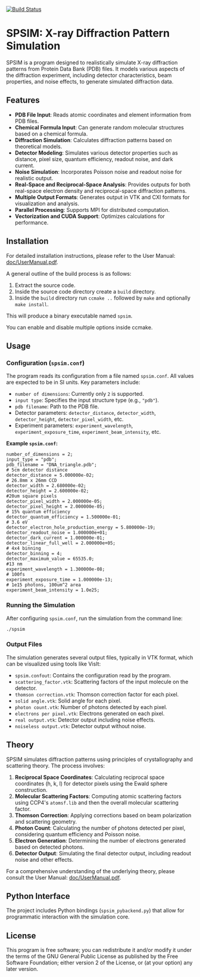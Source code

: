 [![Build Status](https://travis-ci.org/FXIhub/spsim.svg?branch=master)](https://travis-ci.org/FXIhub/spsim)

# SPSIM: X-ray Diffraction Pattern Simulation

SPSIM is a program designed to realistically simulate X-ray diffraction patterns from Protein Data Bank (PDB) files. It models various aspects of the diffraction experiment, including detector characteristics, beam properties, and noise effects, to generate simulated diffraction data.

## Features

*   **PDB File Input**: Reads atomic coordinates and element information from PDB files.
*   **Chemical Formula Input**: Can generate random molecular structures based on a chemical formula.
*   **Diffraction Simulation**: Calculates diffraction patterns based on theoretical models.
*   **Detector Modeling**: Simulates various detector properties such as distance, pixel size, quantum efficiency, readout noise, and dark current.
*   **Noise Simulation**: Incorporates Poisson noise and readout noise for realistic output.
*   **Real-Space and Reciprocal-Space Analysis**: Provides outputs for both real-space electron density and reciprocal-space diffraction patterns.
*   **Multiple Output Formats**: Generates output in VTK and CXI formats for visualization and analysis.
*   **Parallel Processing**: Supports MPI for distributed computation.
*   **Vectorization and CUDA Support**: Optimizes calculations for performance.

## Installation

For detailed installation instructions, please refer to the User Manual: [doc/UserManual.pdf](doc/UserManual.pdf).

A general outline of the build process is as follows:

1.  Extract the source code.
2.  Inside the source code directory create a `build` directory.
3.  Inside the `build` directory run `ccmake ..` followed by `make` and optionally `make install`.

This will produce a binary executable named `spsim`.

You can enable and disable multiple options inside ccmake.

## Usage

### Configuration (`spsim.conf`)

The program reads its configuration from a file named `spsim.conf`. All values are expected to be in SI units. Key parameters include:

*   `number of dimensions`: Currently only `2` is supported.
*   `input type`: Specifies the input structure type (e.g., `"pdb"`).
*   `pdb filename`: Path to the PDB file.
*   Detector parameters: `detector_distance`, `detector_width`, `detector_height`, `detector_pixel_width`, etc.
*   Experiment parameters: `experiment_wavelength`, `experiment_exposure_time`, `experiment_beam_intensity`, etc.

**Example `spsim.conf`:**

```
number_of_dimensions = 2;
input_type = "pdb";
pdb_filename = "DNA_triangle.pdb";
# 5cm detector distance
detector_distance = 5.000000e-02;
# 26.8mm x 26mm CCD
detector_width = 2.680000e-02;
detector_height = 2.600000e-02;
#20um square pixels
detector_pixel_width = 2.000000e-05;
detector_pixel_height = 2.000000e-05;
# 15% quantum efficiency
detector_quantum_efficiency = 1.500000e-01;
# 3.6 eV
detector_electron_hole_production_energy = 5.800000e-19;
detector_readout_noise = 1.000000e+01;
detector_dark_current = 1.000000e-01;
detector_linear_full_well = 2.000000e+05;
# 4x4 binning
detector_binning = 4;
detector_maximum_value = 65535.0;
#13 nm
experiment_wavelength = 1.300000e-08;
# 100fs
experiment_exposure_time = 1.000000e-13;
# 1e15 photons, 100um^2 area
experiment_beam_intensity = 1.0e25;
```

### Running the Simulation

After configuring `spsim.conf`, run the simulation from the command line:

```bash
./spsim
```

### Output Files

The simulation generates several output files, typically in VTK format, which can be visualized using tools like VisIt:

*   `spsim.confout`: Contains the configuration read by the program.
*   `scattering_factor.vtk`: Scattering factors of the input molecule on the detector.
*   `thomson correction.vtk`: Thomson correction factor for each pixel.
*   `solid angle.vtk`: Solid angle for each pixel.
*   `photon count.vtk`: Number of photons detected by each pixel.
*   `electrons per pixel.vtk`: Electrons generated on each pixel.
*   `real output.vtk`: Detector output including noise effects.
*   `noiseless output.vtk`: Detector output without noise.

## Theory

SPSIM simulates diffraction patterns using principles of crystallography and scattering theory. The process involves:

1.  **Reciprocal Space Coordinates**: Calculating reciprocal space coordinates (h, k, l) for detector pixels using the Ewald sphere construction.
2.  **Molecular Scattering Factors**: Computing atomic scattering factors using CCP4's `atomsf.lib` and then the overall molecular scattering factor.
3.  **Thomson Correction**: Applying corrections based on beam polarization and scattering geometry.
4.  **Photon Count**: Calculating the number of photons detected per pixel, considering quantum efficiency and Poisson noise.
5.  **Electron Generation**: Determining the number of electrons generated based on detected photons.
6.  **Detector Output**: Simulating the final detector output, including readout noise and other effects.

For a comprehensive understanding of the underlying theory, please consult the User Manual: [doc/UserManual.pdf](doc/UserManual.pdf).

## Python Interface

The project includes Python bindings (`spsim_pybackend.py`) that allow for programmatic interaction with the simulation core.

## License

This program is free software; you can redistribute it and/or modify it under the terms of the GNU General Public License as published by the Free Software Foundation; either version 2 of the License, or (at your option) any later version.


